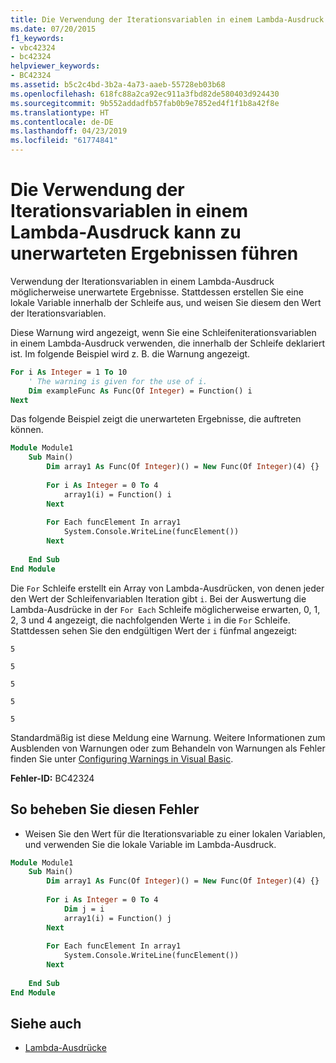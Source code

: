 ```yaml
---
title: Die Verwendung der Iterationsvariablen in einem Lambda-Ausdruck kann zu unerwarteten Ergebnissen führen
ms.date: 07/20/2015
f1_keywords:
- vbc42324
- bc42324
helpviewer_keywords:
- BC42324
ms.assetid: b5c2c4bd-3b2a-4a73-aaeb-55728eb03b68
ms.openlocfilehash: 618fc88a2ca92ec911a3fbd82de580403d924430
ms.sourcegitcommit: 9b552addadfb57fab0b9e7852ed4f1f1b8a42f8e
ms.translationtype: HT
ms.contentlocale: de-DE
ms.lasthandoff: 04/23/2019
ms.locfileid: "61774841"
---
```

# <a name="using-the-iteration-variable-in-a-lambda-expression-may-have-unexpected-results"></a>Die Verwendung der Iterationsvariablen in einem Lambda-Ausdruck kann zu unerwarteten Ergebnissen führen
Verwendung der Iterationsvariablen in einem Lambda-Ausdruck möglicherweise unerwartete Ergebnisse. Stattdessen erstellen Sie eine lokale Variable innerhalb der Schleife aus, und weisen Sie diesem den Wert der Iterationsvariablen.  
  
 Diese Warnung wird angezeigt, wenn Sie eine Schleifeniterationsvariablen in einem Lambda-Ausdruck verwenden, die innerhalb der Schleife deklariert ist. Im folgende Beispiel wird z. B. die Warnung angezeigt.  
  
```vb  
For i As Integer = 1 To 10  
    ' The warning is given for the use of i.  
    Dim exampleFunc As Func(Of Integer) = Function() i  
Next  
```  
  
 Das folgende Beispiel zeigt die unerwarteten Ergebnisse, die auftreten können.  
  
```vb  
Module Module1  
    Sub Main()  
        Dim array1 As Func(Of Integer)() = New Func(Of Integer)(4) {}  
  
        For i As Integer = 0 To 4  
            array1(i) = Function() i  
        Next  
  
        For Each funcElement In array1  
            System.Console.WriteLine(funcElement())  
        Next  
  
    End Sub  
End Module  
```  
  
 Die `For` Schleife erstellt ein Array von Lambda-Ausdrücken, von denen jeder den Wert der Schleifenvariablen Iteration gibt `i`. Bei der Auswertung die Lambda-Ausdrücke in der `For Each` Schleife möglicherweise erwarten, 0, 1, 2, 3 und 4 angezeigt, die nachfolgenden Werte `i` in die `For` Schleife. Stattdessen sehen Sie den endgültigen Wert der `i` fünfmal angezeigt:  
  
 `5`  
  
 `5`  
  
 `5`  
  
 `5`  
  
 `5`  
  
 Standardmäßig ist diese Meldung eine Warnung. Weitere Informationen zum Ausblenden von Warnungen oder zum Behandeln von Warnungen als Fehler finden Sie unter [Configuring Warnings in Visual Basic](/visualstudio/ide/configuring-warnings-in-visual-basic).  
  
 **Fehler-ID:** BC42324  
  
## <a name="to-correct-this-error"></a>So beheben Sie diesen Fehler  
  
- Weisen Sie den Wert für die Iterationsvariable zu einer lokalen Variablen, und verwenden Sie die lokale Variable im Lambda-Ausdruck.  
  
```vb  
Module Module1  
    Sub Main()  
        Dim array1 As Func(Of Integer)() = New Func(Of Integer)(4) {}  
  
        For i As Integer = 0 To 4  
            Dim j = i  
            array1(i) = Function() j  
        Next  
  
        For Each funcElement In array1  
            System.Console.WriteLine(funcElement())  
        Next  
  
    End Sub  
End Module  
```  
  
## <a name="see-also"></a>Siehe auch

- [Lambda-Ausdrücke](../../../visual-basic/programming-guide/language-features/procedures/lambda-expressions.md)
